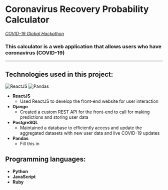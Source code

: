 # Coronavirus Recovery Probability Calculator

*[COVID-19 Global Hackathon](https://covid-global-hackathon.devpost.com/)*

### This calculator is a web application that allows users who have coronavirus (COVID-19)

---

## Technologies used in this project:
![ReactJS](https://upload.wikimedia.org/wikipedia/commons/thumb/a/a7/React-icon.svg/1280px-React-icon.svg.png "ReactJS")
![Pandas](https://numfocus.org/wp-content/uploads/2016/07/pandas-logo-300.png "Pandas")
* **ReactJS**
  * Used ReactJS to develop the front-end website for user interaction
* **Django**
  * Created a custom REST API for the front-end to call for making predictions and storing user data
* **PostgreSQL**
  * Maintained a database to efficiently access and update the aggregated datasets with new user data and live COVID-19 updates
* **Pandas**
  * Fill this in

## Programming languages:
* **Python**
* **JavaScript**
* **Ruby**
